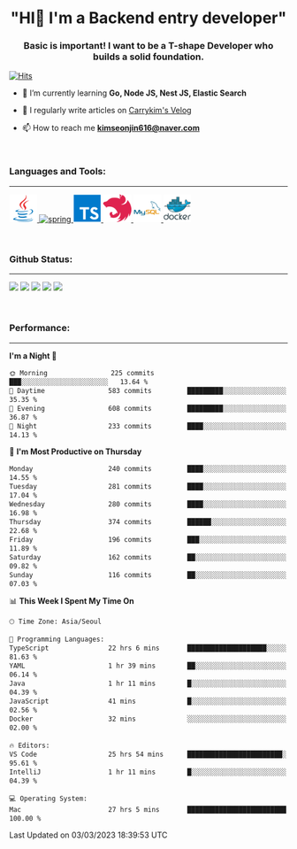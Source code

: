 <h1 align="center">"HI👋 I'm a Backend entry developer" </h1>
<h3 align="center">Basic is important! I want to be a T-shape Developer who builds a solid foundation.</h3>

[![Hits](https://hits.seeyoufarm.com/api/count/incr/badge.svg?url=https%3A%2F%2Fgithub.com%2Fgimseonjin&count_bg=%2318BFE5&title_bg=%23555555&icon=ko-fi.svg&icon_color=%23E7E7E7&title=hits&edge_flat=false)](https://hits.seeyoufarm.com)

- 🌱 I’m currently learning **Go, Node JS, Nest JS, Elastic Search**

- 📝 I regularly write articles on [Carrykim's Velog](https://velog.io/@carrykim)

- 📫 How to reach me **kimseonjin616@naver.com**

<br/>

<h3 align="left">Languages and Tools:</h3>

***

<p align="left"> 
 <a href="https://www.java.com" target="_blank" rel="noreferrer"> <img src="https://raw.githubusercontent.com/devicons/devicon/master/icons/java/java-original.svg" alt="java" width="10%" height="10%"/> </a>
 <a href="https://spring.io/" target="_blank" rel="noreferrer"> <img src="https://www.vectorlogo.zone/logos/springio/springio-icon.svg" alt="spring" width="10%" height="10%"/> </a>
  <a href="https://www.typescriptlang.org/" target="_blank" rel="noreferrer"> <img src="https://raw.githubusercontent.com/devicons/devicon/master/icons/typescript/typescript-original.svg" alt="typescript" width="10%" height="10%"/> </a>
<a href="https://nestjs.com/" target="_blank" rel="noreferrer"> <img src="https://raw.githubusercontent.com/devicons/devicon/master/icons/nestjs/nestjs-plain.svg" alt="nestjs" width="10%" height="10%"/> </a> 
<a href="https://www.mysql.com/" target="_blank" rel="noreferrer"> <img src="https://raw.githubusercontent.com/devicons/devicon/master/icons/mysql/mysql-original-wordmark.svg" alt="mysql" width="10%" height="10%"/>  </a>
 <a href="https://www.docker.com/" target="_blank" rel="noreferrer"> <img src="https://raw.githubusercontent.com/devicons/devicon/master/icons/docker/docker-original-wordmark.svg" alt="docker" width="10%" height="10%"/> </a>
 </p>
</p>

<br/>

<h3 align="left">Github Status:</h3>

***

![](http://github-profile-summary-cards.vercel.app/api/cards/profile-details?username=gimseonjin&theme=nord_bright)
![](http://github-profile-summary-cards.vercel.app/api/cards/repos-per-language?username=gimseonjin&theme=nord_bright)
![](http://github-profile-summary-cards.vercel.app/api/cards/most-commit-language?username=gimseonjin&theme=nord_bright)
![](http://github-profile-summary-cards.vercel.app/api/cards/stats?username=gimseonjin&theme=nord_bright)
![](http://github-profile-summary-cards.vercel.app/api/cards/productive-time?username=gimseonjin&theme=nord_bright&utcOffset=8)


<br/>

<h3 align="left">Performance:</h3>

***

<!--START_SECTION:waka-->
**I'm a Night 🦉** 

```text
🌞 Morning                225 commits         ███░░░░░░░░░░░░░░░░░░░░░░   13.64 % 
🌆 Daytime                583 commits         █████████░░░░░░░░░░░░░░░░   35.35 % 
🌃 Evening                608 commits         █████████░░░░░░░░░░░░░░░░   36.87 % 
🌙 Night                  233 commits         ████░░░░░░░░░░░░░░░░░░░░░   14.13 % 
```
📅 **I'm Most Productive on Thursday** 

```text
Monday                   240 commits         ████░░░░░░░░░░░░░░░░░░░░░   14.55 % 
Tuesday                  281 commits         ████░░░░░░░░░░░░░░░░░░░░░   17.04 % 
Wednesday                280 commits         ████░░░░░░░░░░░░░░░░░░░░░   16.98 % 
Thursday                 374 commits         ██████░░░░░░░░░░░░░░░░░░░   22.68 % 
Friday                   196 commits         ███░░░░░░░░░░░░░░░░░░░░░░   11.89 % 
Saturday                 162 commits         ██░░░░░░░░░░░░░░░░░░░░░░░   09.82 % 
Sunday                   116 commits         ██░░░░░░░░░░░░░░░░░░░░░░░   07.03 % 
```


📊 **This Week I Spent My Time On** 

```text
🕑︎ Time Zone: Asia/Seoul

💬 Programming Languages: 
TypeScript               22 hrs 6 mins       ████████████████████░░░░░   81.63 % 
YAML                     1 hr 39 mins        ██░░░░░░░░░░░░░░░░░░░░░░░   06.14 % 
Java                     1 hr 11 mins        █░░░░░░░░░░░░░░░░░░░░░░░░   04.39 % 
JavaScript               41 mins             █░░░░░░░░░░░░░░░░░░░░░░░░   02.56 % 
Docker                   32 mins             ░░░░░░░░░░░░░░░░░░░░░░░░░   02.00 % 

🔥 Editors: 
VS Code                  25 hrs 54 mins      ████████████████████████░   95.61 % 
IntelliJ                 1 hr 11 mins        █░░░░░░░░░░░░░░░░░░░░░░░░   04.39 % 

💻 Operating System: 
Mac                      27 hrs 5 mins       █████████████████████████   100.00 % 
```


 Last Updated on 03/03/2023 18:39:53 UTC
<!--END_SECTION:waka-->

<div align="center">
  
